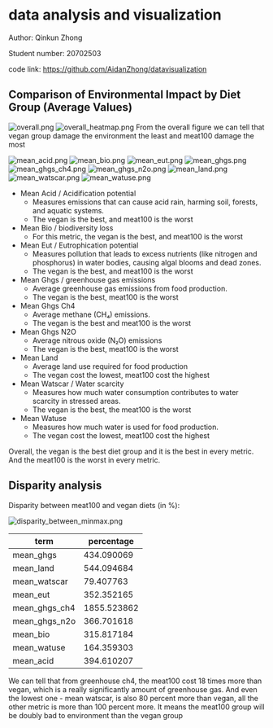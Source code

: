 # data analysis and visualization
Author: Qinkun Zhong

Student number: 20702503

code link: https://github.com/AidanZhong/datavisualization

## Comparison of Environmental Impact by Diet Group (Average Values)
![overall.png](overall.png)
![overall_heatmap.png](overall_heatmap.png)
From the overall figure we can tell that vegan group damage the environment the least and meat100 damage the most

![mean_acid.png](mean_acid.png)
![mean_bio.png](mean_bio.png)
![mean_eut.png](mean_eut.png)
![mean_ghgs.png](mean_ghgs.png)
![mean_ghgs_ch4.png](mean_ghgs_ch4.png)
![mean_ghgs_n2o.png](mean_ghgs_n2o.png)
![mean_land.png](mean_land.png)
![mean_watscar.png](mean_watscar.png)
![mean_watuse.png](mean_watuse.png)

- Mean Acid / Acidification potential
  - Measures emissions that can cause acid rain, harming soil, forests, and aquatic systems.
  - The vegan is the best, and meat100 is the worst
- Mean Bio / biodiversity loss
  - For this metric, the vegan is the best, and meat100 is the worst
- Mean Eut / Eutrophication potential
  - Measures pollution that leads to excess nutrients (like nitrogen and phosphorus) in water bodies, causing algal blooms and dead zones.
  - The vegan is the best, and meat100 is the worst
- Mean Ghgs / greenhouse gas emissions
  - Average greenhouse gas emissions from food production.
  - The vegan is the best, meat100 is the worst
- Mean Ghgs Ch4
  - Average methane (CH₄) emissions.
  - The vegan is the best and meat100 is the worst
- Mean Ghgs N2O
  - Average nitrous oxide (N₂O) emissions
  - The vegan is the best, meat100 is the worst
- Mean Land
  - Average land use required for food production
  - The vegan cost the lowest, meat100 cost the highest
- Mean Watscar / Water scarcity
  - Measures how much water consumption contributes to water scarcity in stressed areas.
  - The vegan is the best, the meat100 is the worst
- Mean Watuse
  - Measures how much water is used for food production.
  - The vegan cost the lowest, meat100 cost the highest

Overall, the vegan is the best diet group and it is the best in every metric. And the meat100 is the worst in every metric.

## Disparity analysis
Disparity between meat100 and vegan diets (in %):

![disparity_between_minmax.png](disparity_between_minmax.png)

| term          | percentage  |
|---------------|-------------|
| mean_ghgs     | 434.090069  |
| mean_land     | 544.094684  |
| mean_watscar  | 79.407763   |
| mean_eut      | 352.352165  |
| mean_ghgs_ch4 | 1855.523862 |
| mean_ghgs_n2o | 366.701618  |
| mean_bio      | 315.817184  |
| mean_watuse   | 164.359303  |
| mean_acid     | 394.610207  |

We can tell that from greenhouse ch4, the meat100 cost 18 times more than vegan, which is a really significantly amount of greenhouse gas.
And even the lowest one - mean watscar, is also 80 percent more than vegan, all the other metric is more than 100 percent more.
It means the meat100 group will be doubly bad to environment than the vegan group